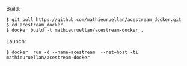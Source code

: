 Build:

    $ git pull https://github.com/mathieuruellan/acestream_docker.git
    $ cd acestream_docker
    $ docker build -t mathieuruellan/acestream-docker .

Launch:

    $ docker  run -d --name=acestream  --net=host -ti mathieuruellan/acestream-docker

